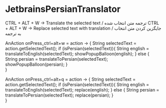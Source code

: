 # JetbrainsPersianTranslator

CTRL + ALT + W -> Translate the selected text / ترجمه متن انتخاب شده
CTRL + ALT + W -> Replace selected text with translation / جایگزین کردن متن انتخاب به ترجمه

AnAction onPress_ctrl+alt+w = action -> {
    String selectedText = action.getSelectedText();
    if (isPersian(selectedText)){
        String english = translateToEnglish(selectedText);
        showPopupBalloon(english);
    } else {
        String persian = translateToPersian(selectedText);
        showPopupBalloon(persian);
    }   
}


AnAction onPress_ctrl+alt+q = action -> {
    String selectedText = action.getSelectedText();
    if (isPersian(selectedText)){
        String english = translateToEnglish(selectedText);
        replace(english);
    } else {
        String persian = translateToPersian(selectedText);
        replace(persian);
    }   
}

